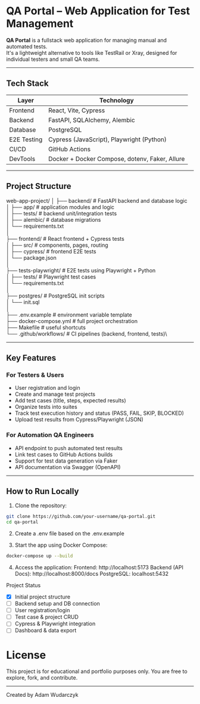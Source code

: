#  QA Portal – Web Application for Test Management

**QA Portal** is a fullstack web application for managing manual and automated tests.  
It's a lightweight alternative to tools like TestRail or Xray, designed for individual testers and small QA teams.

---

##  Tech Stack

| Layer       | Technology                          |
|-------------|--------------------------------------|
| Frontend    | React, Vite, Cypress                 |
| Backend     | FastAPI, SQLAlchemy, Alembic         |
| Database    | PostgreSQL                           |
| E2E Testing | Cypress (JavaScript), Playwright (Python) |
| CI/CD       | GitHub Actions                       |
| DevTools    | Docker + Docker Compose, dotenv, Faker, Allure |

---

##  Project Structure
web-app-project/
│
├── backend/ # FastAPI backend and database logic\
│ ├── app/ # application modules and logic\
│ ├── tests/ # backend unit/integration tests\
│ ├── alembic/ # database migrations\
│ └── requirements.txt\
│\
├── frontend/ # React frontend + Cypress tests\
│ ├── src/ # components, pages, routing\
│ ├── cypress/ # frontend E2E tests\
│ └── package.json\
│\
├── tests-playwright/ # E2E tests using Playwright + Python\
│ ├── tests/ # Playwright test cases\
│ └── requirements.txt\
│\
├── postgres/ # PostgreSQL init scripts\
│ └── init.sql\
│\
├── .env.example # environment variable template\
├── docker-compose.yml # full project orchestration\
├── Makefile # useful shortcuts\
└── .github/workflows/ # CI pipelines (backend, frontend, tests)\

---

##  Key Features

###  For Testers & Users

- User registration and login
- Create and manage test projects
- Add test cases (title, steps, expected results)
- Organize tests into suites
- Track test execution history and status (PASS, FAIL, SKIP, BLOCKED)
- Upload test results from Cypress/Playwright (JSON)

###  For Automation QA Engineers

- API endpoint to push automated test results
- Link test cases to GitHub Actions builds
- Support for test data generation via Faker
- API documentation via Swagger (OpenAPI)

---

##  How to Run Locally

1. Clone the repository:
```bash
git clone https://github.com/your-username/qa-portal.git
cd qa-portal
```
2. Create a .env file based on the .env.example

3. Start the app using Docker Compose:
```bash
docker-compose up --build
```
4. Access the application:
Frontend: http://localhost:5173
Backend (API Docs): http://localhost:8000/docs
PostgreSQL: localhost:5432

Project Status
- [x] Initial project structure
- [ ] Backend setup and DB connection
- [ ] User registration/login
- [ ] Test case & project CRUD
- [ ] Cypress & Playwright integration
- [ ] Dashboard & data export

# License
This project is for educational and portfolio purposes only.
You are free to explore, fork, and contribute.

___
Created by Adam Wudarczyk